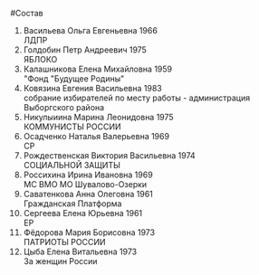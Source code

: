 #Состав
1. Васильева Ольга Евгеньевна 1966   
    ЛДПР
2. Голдобин Петр Андреевич 1975   
    ЯБЛОКО
3. Калашникова Елена Михайловна 1959   
    "Фонд "Будущее Родины"
4. Ковязина Евгения Васильевна 1983   
    собрание избирателей по месту работы - администрация Выборгского района
5. Никулыиина Марина Леонидовна 1975   
    КОММУНИСТЫ РОССИИ
6. Осадченко Наталья Валерьевна 1969   
    СР
7. Рождественская Виктория Васильевна 1974   
    СОЦИАЛЬНОЙ ЗАЩИТЫ
8. Россихина Ирина Ивановна 1969   
    МС ВМО МО Шувалово-Озерки
9. Саватенкова Анна Олеговна 1961   
    Гражданская Платформа
10. Сергеева Елена Юрьевна 1961   
    ЕР
11. Фёдорова Мария Борисовна 1973   
    ПАТРИОТЫ РОССИИ
12. Цыба Елена Витальевна 1973   
    За женщин России
